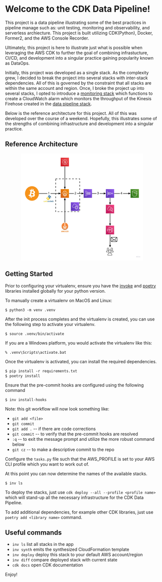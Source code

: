 
# Welcome to the CDK Data Pipeline!

This project is a data pipeline illustrating some of the best practices in pipeline manage such as: unit testing, monitoring and observability, and serverless archiecture. This project is built utilizing CDK(Python), Docker, Former2, and the AWS Console Recorder.

Ultimately, this project is here to illustrate just what is possible when leveraging the AWS CDK to further the goal of combining infrastucture, CI/CD, and development into a singular practice gaining popularity known as DataOps.

Initially, this project was developed as a single stack. As the complexity grew, I decided to break the project into several stacks with inter-stack dependencies. All of this is governed by the constraint that all stacks are within the same account and region. Once, I broke the project up into several stacks, I opted to introduce a [monitoring stack](../main/data_pipeline_practice/monitoring_stack.py) which functions to create a CloudWatch alarm which monitors the throughput of the Kinesis Firehose created in the [data pipeline stack](../main/data_pipeline_practice/data_pipeline_stack.py).

Below is the reference architecture for this project. All of this was developed over the course of a weekend. Hopefully, this illustrates some of the strengths of combining infrastructure and development into a singular practice.

## Reference Architecture
<p align="center">
    <img src=static/images/Reference%20Architectures%20-%20Data%20Pipeline%20-%20Architecture.jpg  width="400" height="350" alt="Reference Architecture">
</p>

## Getting Started

Prior to configuring your virtualenv, ensure you have the [invoke](http://www.pyinvoke.org/) and [poetry](https://python-poetry.org/) libraries installed globally for your python version.

To manually create a virtualenv on MacOS and Linux:

```
$ python3 -m venv .venv
```

After the init process completes and the virtualenv is created, you can use the following
step to activate your virtualenv.

```
$ source .venv/bin/activate
```

If you are a Windows platform, you would activate the virtualenv like this:

```
% .venv\Scripts\activate.bat
```

Once the virtualenv is activated, you can install the required dependencies.

```
$ pip install -r requirements.txt
$ poetry install
```

Ensure that the pre-commit hooks are configured using the following command
```
$ inv install-hooks
```
Note: this git workflow will now look something like:
* `git add <file>`
* `git commit`
* `git add .` -- if there are code corrections
* `git commit` -- to verify that the pre-commit hooks are resolved
* `:q` -- to exit the message prompt and utilize the more robust command below
* `git cz` -- to make a descriptive commit to the repo

Configure the `tasks.py` file such that the AWS_PROFILE is set to your AWS CLI profile which you want to work out of.

At this point you can now determine the names of the available stacks.

```
$ inv ls
```
To deploy the stacks, just use `cdk deploy --all --profile <profile name>` which will stand-up all the necessary infrastructure for the CDK Data Pipeline.

To add additional dependencies, for example other CDK libraries, just use
`poetry add <library name>` command.

## Useful commands

 * `inv ls`          list all stacks in the app
 * `inv synth`       emits the synthesized CloudFormation template
 * `inv deploy`      deploy this stack to your default AWS account/region
 * `inv diff`        compare deployed stack with current state
 * `cdk docs`        open CDK documentation

Enjoy!
